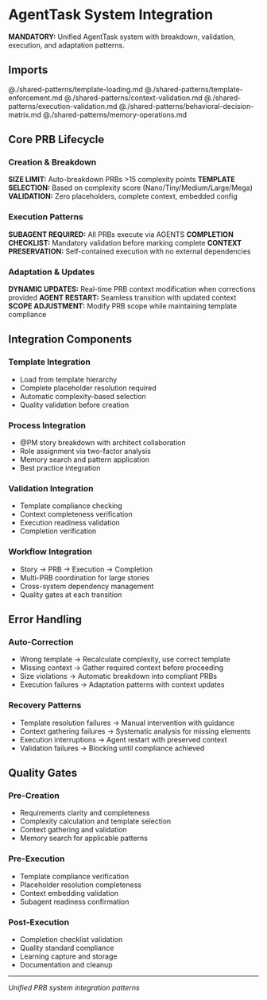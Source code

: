 # AgentTask System Integration

**MANDATORY:** Unified AgentTask system with breakdown, validation, execution, and adaptation patterns.

## Imports
@./shared-patterns/template-loading.md
@./shared-patterns/template-enforcement.md
@./shared-patterns/context-validation.md
@./shared-patterns/execution-validation.md
@./shared-patterns/behavioral-decision-matrix.md
@./shared-patterns/memory-operations.md

## Core PRB Lifecycle

### Creation & Breakdown
**SIZE LIMIT:** Auto-breakdown PRBs >15 complexity points
**TEMPLATE SELECTION:** Based on complexity score (Nano/Tiny/Medium/Large/Mega)
**VALIDATION:** Zero placeholders, complete context, embedded config

### Execution Patterns
**SUBAGENT REQUIRED:** All PRBs execute via AGENTS
**COMPLETION CHECKLIST:** Mandatory validation before marking complete
**CONTEXT PRESERVATION:** Self-contained execution with no external dependencies

### Adaptation & Updates
**DYNAMIC UPDATES:** Real-time PRB context modification when corrections provided
**AGENT RESTART:** Seamless transition with updated context
**SCOPE ADJUSTMENT:** Modify PRB scope while maintaining template compliance

## Integration Components

### Template Integration
- Load from template hierarchy
- Complete placeholder resolution required
- Automatic complexity-based selection
- Quality validation before creation

### Process Integration
- @PM story breakdown with architect collaboration
- Role assignment via two-factor analysis
- Memory search and pattern application
- Best practice integration

### Validation Integration
- Template compliance checking
- Context completeness verification
- Execution readiness validation
- Completion verification

### Workflow Integration
- Story → PRB → Execution → Completion
- Multi-PRB coordination for large stories
- Cross-system dependency management
- Quality gates at each transition

## Error Handling

### Auto-Correction
- Wrong template → Recalculate complexity, use correct template
- Missing context → Gather required context before proceeding
- Size violations → Automatic breakdown into compliant PRBs
- Execution failures → Adaptation patterns with context updates

### Recovery Patterns
- Template resolution failures → Manual intervention with guidance
- Context gathering failures → Systematic analysis for missing elements
- Execution interruptions → Agent restart with preserved context
- Validation failures → Blocking until compliance achieved

## Quality Gates

### Pre-Creation
- Requirements clarity and completeness
- Complexity calculation and template selection
- Context gathering and validation
- Memory search for applicable patterns

### Pre-Execution
- Template compliance verification
- Placeholder resolution completeness
- Context embedding validation
- Subagent readiness confirmation

### Post-Execution
- Completion checklist validation
- Quality standard compliance
- Learning capture and storage
- Documentation and cleanup

---
*Unified PRB system integration patterns*